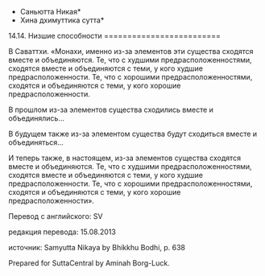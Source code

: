 * Саньютта Никая*
* Хина дхимуттика сутта*

14\.14\. Низшие способности
\=\=\=\=\=\=\=\=\=\=\=\=\=\=\=\=\=\=\=\=\=\=\=\=\=

В Саваттхи\. «Монахи, именно из\-за элементов эти существа сходятся вместе и объединяются\. Те, что с худшими предрасположенностями, сходятся вместе и объединяются с теми, у кого худшие предрасположенности\. Те, что с хорошими предрасположенностями, сходятся и объединяются с теми, у кого хорошие предрасположенности\.

В прошлом из\-за элементов существа сходились вместе и объединялись…

В будущем также из\-за элементом существа будут сходиться вместе и объединяться…

И теперь также, в настоящем, из\-за элементов существа сходятся вместе и объединяются\. Те, что с худшими предрасположенностями, сходятся вместе и объединяются с теми, у кого худшие предрасположенности\. Те, что с хорошими предрасположенностями, сходятся и объединяются с теми, у кого хорошие предрасположенности»\.

Перевод с английского: SV

редакция перевода: 15\.08\.2013

источник: Samyutta Nikaya by Bhikkhu Bodhi, p\. 638

Prepared for SuttaCentral by Aminah Borg\-Luck\.